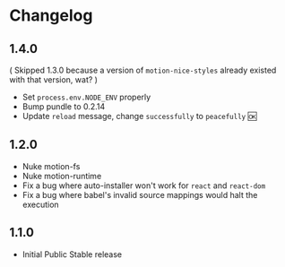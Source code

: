 # Changelog

## 1.4.0

( Skipped 1.3.0 because a version of `motion-nice-styles` already existed with that version, wat? )

- Set `process.env.NODE_ENV` properly
- Bump pundle to 0.2.14
- Update `reload` message, change `successfully` to `peacefully` :ok:

## 1.2.0

- Nuke motion-fs
- Nuke motion-runtime
- Fix a bug where auto-installer won't work for `react` and `react-dom`
- Fix a bug where babel's invalid source mappings would halt the execution

## 1.1.0

- Initial Public Stable release
